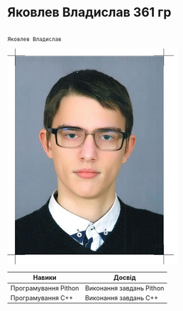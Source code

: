 # Яковлев Владислав 361 гр
                                                                      Яковлев Владислав
![Screnshot](https://github.com/vladislav361/-361-/blob/main/pimg361.jpg)


| Навики                   | Досвід                      |
|--------------------------|-----------------------------|
| Програмування Pithon     | Виконання завдань Pithon    |
| Програмування С++        | Виконання завдань С++       |
 

